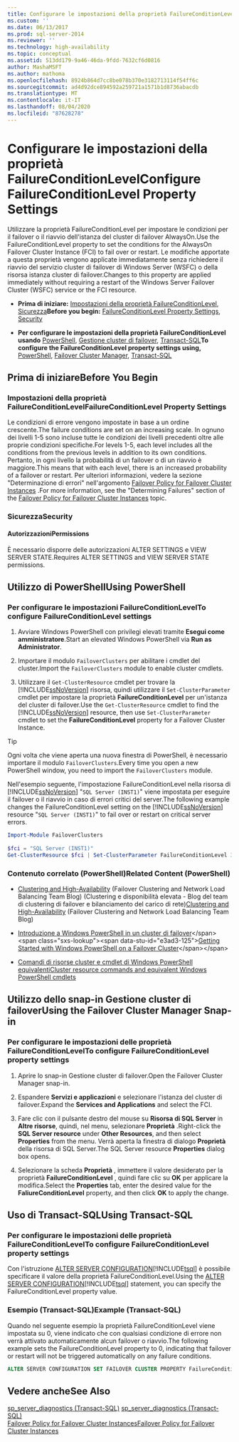 ```yaml
---
title: Configurare le impostazioni della proprietà FailureConditionLevel | Microsoft Docs
ms.custom: ''
ms.date: 06/13/2017
ms.prod: sql-server-2014
ms.reviewer: ''
ms.technology: high-availability
ms.topic: conceptual
ms.assetid: 513dd179-9a46-46da-9fdd-7632cf6d0816
author: MashaMSFT
ms.author: mathoma
ms.openlocfilehash: 8924b864d7cc8be078b370e3182713114f54ff6c
ms.sourcegitcommit: ad4d92dce894592a259721a1571b1d8736abacdb
ms.translationtype: MT
ms.contentlocale: it-IT
ms.lasthandoff: 08/04/2020
ms.locfileid: "87628278"
---
```

# <a name="configure-failureconditionlevel-property-settings"></a><span data-ttu-id="e3ad3-102">Configurare le impostazioni della proprietà FailureConditionLevel</span><span class="sxs-lookup"><span data-stu-id="e3ad3-102">Configure FailureConditionLevel Property Settings</span></span>
  <span data-ttu-id="e3ad3-103">Utilizzare la proprietà FailureConditionLevel per impostare le condizioni per il failover o il riavvio dell'istanza del cluster di failover AlwaysOn.</span><span class="sxs-lookup"><span data-stu-id="e3ad3-103">Use the FailureConditionLevel property to set the conditions for the AlwaysOn Failover Cluster Instance (FCI) to fail over or restart.</span></span> <span data-ttu-id="e3ad3-104">Le modifiche apportate a questa proprietà vengono applicate immediatamente senza richiedere il riavvio del servizio cluster di failover di Windows Server (WSFC) o della risorsa istanza cluster di failover.</span><span class="sxs-lookup"><span data-stu-id="e3ad3-104">Changes to this property are applied immediately without requiring a restart of the Windows Server Failover Cluster (WSFC) service or the FCI resource.</span></span>  
  
-   <span data-ttu-id="e3ad3-105">**Prima di iniziare:**  [Impostazioni della proprietà FailureConditionLevel](#Restrictions), [Sicurezza](#Security)</span><span class="sxs-lookup"><span data-stu-id="e3ad3-105">**Before you begin:**  [FailureConditionLevel Property Settings](#Restrictions), [Security](#Security)</span></span>  
  
-   <span data-ttu-id="e3ad3-106">**Per configurare le impostazioni della proprietà FailureConditionLevel usando** [PowerShell](#PowerShellProcedure), [Gestione cluster di failover](#WSFC), [Transact-SQL](#TsqlProcedure)</span><span class="sxs-lookup"><span data-stu-id="e3ad3-106">**To configure the FailureConditionLevel property settings using,** [PowerShell](#PowerShellProcedure), [Failover Cluster Manager](#WSFC), [Transact-SQL](#TsqlProcedure)</span></span>  
  
##  <a name="before-you-begin"></a><a name="BeforeYouBegin"></a> <span data-ttu-id="e3ad3-107">Prima di iniziare</span><span class="sxs-lookup"><span data-stu-id="e3ad3-107">Before You Begin</span></span>  
  
###  <a name="failureconditionlevel-property-settings"></a><a name="Restrictions"></a> <span data-ttu-id="e3ad3-108">Impostazioni della proprietà FailureConditionLevel</span><span class="sxs-lookup"><span data-stu-id="e3ad3-108">FailureConditionLevel Property Settings</span></span>  
 <span data-ttu-id="e3ad3-109">Le condizioni di errore vengono impostate in base a un ordine crescente.</span><span class="sxs-lookup"><span data-stu-id="e3ad3-109">The failure conditions are set on an increasing scale.</span></span> <span data-ttu-id="e3ad3-110">In ognuno dei livelli 1-5 sono incluse tutte le condizioni dei livelli precedenti oltre alle proprie condizioni specifiche.</span><span class="sxs-lookup"><span data-stu-id="e3ad3-110">For levels 1-5, each level includes all the conditions from the previous levels in addition to its own conditions.</span></span> <span data-ttu-id="e3ad3-111">Pertanto, in ogni livello la probabilità di un failover o di un riavvio è maggiore.</span><span class="sxs-lookup"><span data-stu-id="e3ad3-111">This means that with each level, there is an increased probability of a failover or restart.</span></span>  <span data-ttu-id="e3ad3-112">Per ulteriori informazioni, vedere la sezione "Determinazione di errori" nell'argomento [Failover Policy for Failover Cluster Instances](failover-policy-for-failover-cluster-instances.md) .</span><span class="sxs-lookup"><span data-stu-id="e3ad3-112">For more information, see the "Determining Failures" section of the [Failover Policy for Failover Cluster Instances](failover-policy-for-failover-cluster-instances.md) topic.</span></span>  
  
###  <a name="security"></a><a name="Security"></a> <span data-ttu-id="e3ad3-113">Sicurezza</span><span class="sxs-lookup"><span data-stu-id="e3ad3-113">Security</span></span>  
  
####  <a name="permissions"></a><a name="Permissions"></a> <span data-ttu-id="e3ad3-114">Autorizzazioni</span><span class="sxs-lookup"><span data-stu-id="e3ad3-114">Permissions</span></span>  
 <span data-ttu-id="e3ad3-115">È necessario disporre delle autorizzazioni ALTER SETTINGS e VIEW SERVER STATE.</span><span class="sxs-lookup"><span data-stu-id="e3ad3-115">Requires ALTER SETTINGS and VIEW SERVER STATE permissions.</span></span>  
  
##  <a name="using-powershell"></a><a name="PowerShellProcedure"></a> <span data-ttu-id="e3ad3-116">Utilizzo di PowerShell</span><span class="sxs-lookup"><span data-stu-id="e3ad3-116">Using PowerShell</span></span>  
  
### <a name="to-configure-failureconditionlevel-settings"></a><span data-ttu-id="e3ad3-117">Per configurare le impostazioni FailureConditionLevel</span><span class="sxs-lookup"><span data-stu-id="e3ad3-117">To configure FailureConditionLevel settings</span></span>  
  
1.  <span data-ttu-id="e3ad3-118">Avviare Windows PowerShell con privilegi elevati tramite **Esegui come amministratore**.</span><span class="sxs-lookup"><span data-stu-id="e3ad3-118">Start an elevated Windows PowerShell via **Run as Administrator**.</span></span>  
  
2.  <span data-ttu-id="e3ad3-119">Importare il modulo `FailoverClusters` per abilitare i cmdlet del cluster.</span><span class="sxs-lookup"><span data-stu-id="e3ad3-119">Import the `FailoverClusters` module to enable cluster cmdlets.</span></span>  
  
3.  <span data-ttu-id="e3ad3-120">Utilizzare il `Get-ClusterResource` cmdlet per trovare la [!INCLUDE[ssNoVersion](../../../includes/ssnoversion-md.md)] risorsa, quindi utilizzare il `Set-ClusterParameter` cmdlet per impostare la proprietà **FailureConditionLevel** per un'istanza del cluster di failover.</span><span class="sxs-lookup"><span data-stu-id="e3ad3-120">Use the `Get-ClusterResource` cmdlet to find the [!INCLUDE[ssNoVersion](../../../includes/ssnoversion-md.md)] resource, then use `Set-ClusterParameter` cmdlet to set the **FailureConditionLevel** property for a Failover Cluster Instance.</span></span>  
  
> [!TIP]  
>  <span data-ttu-id="e3ad3-121">Ogni volta che viene aperta una nuova finestra di PowerShell, è necessario importare il modulo `FailoverClusters`.</span><span class="sxs-lookup"><span data-stu-id="e3ad3-121">Every time you open a new PowerShell window, you need to import the `FailoverClusters` module.</span></span>  

 <span data-ttu-id="e3ad3-122">Nell'esempio seguente, l'impostazione FailureConditionLevel nella risorsa di [!INCLUDE[ssNoVersion](../../../includes/ssnoversion-md.md)] "`SQL Server (INST1)`" viene impostata per eseguire il failover o il riavvio in caso di errori critici del server.</span><span class="sxs-lookup"><span data-stu-id="e3ad3-122">The following example changes the FailureConditionLevel setting on the [!INCLUDE[ssNoVersion](../../../includes/ssnoversion-md.md)] resource "`SQL Server (INST1)`" to fail over or restart on critical server errors.</span></span>  
  
```powershell  
Import-Module FailoverClusters  
  
$fci = "SQL Server (INST1)"  
Get-ClusterResource $fci | Set-ClusterParameter FailureConditionLevel 3
```  
  
### <a name="related-content-powershell"></a><span data-ttu-id="e3ad3-123">Contenuto correlato (PowerShell)</span><span class="sxs-lookup"><span data-stu-id="e3ad3-123">Related Content (PowerShell)</span></span>  
  
-   <span data-ttu-id="e3ad3-124">[Clustering and High-Availability](https://techcommunity.microsoft.com/t5/failover-clustering/bg-p/FailoverClustering) (Failover Clustering and Network Load Balancing Team Blog) (Clustering e disponibilità elevata - Blog del team di clustering di failover e bilanciamento del carico di rete)</span><span class="sxs-lookup"><span data-stu-id="e3ad3-124">[Clustering and High-Availability](https://techcommunity.microsoft.com/t5/failover-clustering/bg-p/FailoverClustering) (Failover Clustering and Network Load Balancing Team Blog)</span></span>  
  
-   <span data-ttu-id="e3ad3-125">[Introduzione a Windows PowerShell in un cluster di failover](https://technet.microsoft.com/library/ee619762\(WS.10\).aspx)</span><span class="sxs-lookup"><span data-stu-id="e3ad3-125">[Getting Started with Windows PowerShell on a Failover Cluster](https://technet.microsoft.com/library/ee619762\(WS.10\).aspx)</span></span>  
  
-   [<span data-ttu-id="e3ad3-126">Comandi di risorse cluster e cmdlet di Windows PowerShell equivalenti</span><span class="sxs-lookup"><span data-stu-id="e3ad3-126">Cluster resource commands and equivalent Windows PowerShell cmdlets</span></span>](https://msdn.microsoft.com/library/ee619744.aspx#BKMK_resource)  
  
##  <a name="using-the-failover-cluster-manager-snap-in"></a><a name="WSFC"></a> <span data-ttu-id="e3ad3-127">Utilizzo dello snap-in Gestione cluster di failover</span><span class="sxs-lookup"><span data-stu-id="e3ad3-127">Using the Failover Cluster Manager Snap-in</span></span>  

### <a name="to-configure-failureconditionlevel-property-settings"></a><span data-ttu-id="e3ad3-128">Per configurare le impostazioni delle proprietà FailureConditionLevel</span><span class="sxs-lookup"><span data-stu-id="e3ad3-128">To configure FailureConditionLevel property settings</span></span>
  
1.  <span data-ttu-id="e3ad3-129">Aprire lo snap-in Gestione cluster di failover.</span><span class="sxs-lookup"><span data-stu-id="e3ad3-129">Open the Failover Cluster Manager snap-in.</span></span>  
  
2.  <span data-ttu-id="e3ad3-130">Espandere **Servizi e applicazioni** e selezionare l'istanza del cluster di failover.</span><span class="sxs-lookup"><span data-stu-id="e3ad3-130">Expand the **Services and Applications** and select the FCI.</span></span>  
  
3.  <span data-ttu-id="e3ad3-131">Fare clic con il pulsante destro del mouse su **Risorsa di SQL Server** in **Altre risorse**, quindi, nel menu, selezionare **Proprietà** .</span><span class="sxs-lookup"><span data-stu-id="e3ad3-131">Right-click the **SQL Server resource** under **Other Resources**, and then select **Properties** from the menu.</span></span> <span data-ttu-id="e3ad3-132">Verrà aperta la finestra di dialogo **Proprietà** della risorsa di SQL Server.</span><span class="sxs-lookup"><span data-stu-id="e3ad3-132">The SQL Server resource **Properties** dialog box opens.</span></span>  
  
4.  <span data-ttu-id="e3ad3-133">Selezionare la scheda **Proprietà** , immettere il valore desiderato per la proprietà **FailureConditionLevel** , quindi fare clic su **OK** per applicare la modifica.</span><span class="sxs-lookup"><span data-stu-id="e3ad3-133">Select the **Properties** tab, enter the desired value for the **FaliureConditionLevel** property, and then click **OK** to apply the change.</span></span>  
  
##  <a name="using-transact-sql"></a><a name="TsqlProcedure"></a> <span data-ttu-id="e3ad3-134">Uso di Transact-SQL</span><span class="sxs-lookup"><span data-stu-id="e3ad3-134">Using Transact-SQL</span></span>  

### <a name="to-configure-failureconditionlevel-property-settings"></a><span data-ttu-id="e3ad3-135">Per configurare le impostazioni delle proprietà FailureConditionLevel</span><span class="sxs-lookup"><span data-stu-id="e3ad3-135">To configure FailureConditionLevel property settings</span></span>
  
 <span data-ttu-id="e3ad3-136">Con l'istruzione [ALTER SERVER CONFIGURATION](/sql/t-sql/statements/alter-server-configuration-transact-sql)[!INCLUDE[tsql](../../../includes/tsql-md.md)] è possibile specificare il valore della proprietà FailureConditionLevel.</span><span class="sxs-lookup"><span data-stu-id="e3ad3-136">Using the [ALTER SERVER CONFIGURATION](/sql/t-sql/statements/alter-server-configuration-transact-sql)[!INCLUDE[tsql](../../../includes/tsql-md.md)] statement, you can specify the FailureConditionLevel property value.</span></span>  
  
###  <a name="example-transact-sql"></a><a name="TsqlExample"></a> <span data-ttu-id="e3ad3-137">Esempio (Transact-SQL)</span><span class="sxs-lookup"><span data-stu-id="e3ad3-137">Example (Transact-SQL)</span></span>  
 <span data-ttu-id="e3ad3-138">Quando nel seguente esempio la proprietà FailureConditionLevel viene impostata su 0, viene indicato che con qualsiasi condizione di errore non verrà attivato automaticamente alcun failover o riavvio.</span><span class="sxs-lookup"><span data-stu-id="e3ad3-138">The following example sets the FailureConditionLevel property to 0, indicating that failover or restart will not be triggered automatically on any failure conditions.</span></span>  
  
```sql
ALTER SERVER CONFIGURATION SET FAILOVER CLUSTER PROPERTY FailureConditionLevel = 0;  
```  
  
## <a name="see-also"></a><span data-ttu-id="e3ad3-139">Vedere anche</span><span class="sxs-lookup"><span data-stu-id="e3ad3-139">See Also</span></span>  
 <span data-ttu-id="e3ad3-140">[sp_server_diagnostics &#40;Transact-SQL&#41;](/sql/relational-databases/system-stored-procedures/sp-server-diagnostics-transact-sql) </span><span class="sxs-lookup"><span data-stu-id="e3ad3-140">[sp_server_diagnostics &#40;Transact-SQL&#41;](/sql/relational-databases/system-stored-procedures/sp-server-diagnostics-transact-sql) </span></span>  
 [<span data-ttu-id="e3ad3-141">Failover Policy for Failover Cluster Instances</span><span class="sxs-lookup"><span data-stu-id="e3ad3-141">Failover Policy for Failover Cluster Instances</span></span>](failover-policy-for-failover-cluster-instances.md)  
